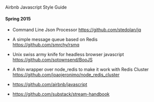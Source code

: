
Airbnb Javascript Style Guide

#### Spring 2015

* Command Line Json Processor
https://github.com/stedolan/jq

* A simple message queue based on Redis
https://github.com/smrchy/rsmq

* Unix swiss army knife for headless browser javascript
https://github.com/sotownsend/BooJS

* A thin wrapper over node_redis to make it work with Redis Cluster
https://github.com/joaojeronimo/node_redis_cluster

* https://github.com/airbnb/javascript

* https://github.com/substack/stream-handbook
